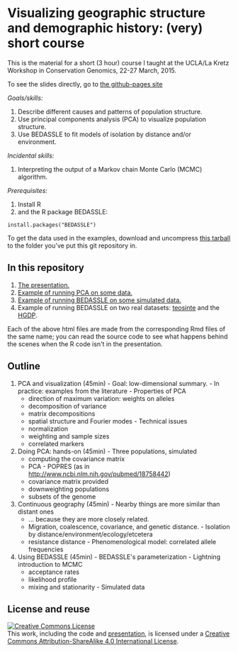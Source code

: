 Visualizing geographic structure and demographic history: (very) short course
======================================================================

This is the material for a short (3 hour) course I taught at the UCLA/La Kretz Workshop in Conservation Genomics, 22-27 March, 2015.

To see the slides directly, go to [the github-pages site](http://petrelharp.github.io/popgen-visualization-course/)


*Goals/skills:* 

1. Describe different causes and patterns of population structure. 
2. Use principal components analysis (PCA) to visualize population structure. 
3. Use BEDASSLE to fit models of isolation by distance and/or environment.

*Incidental skills:*

1. Interpreting the output of a Markov chain Monte Carlo (MCMC) algorithm.

*Prerequisites:*

1. Install R 
2. and the R package BEDASSLE: 
``` 
install.packages("BEDASSLE")
```

To get the data used in the examples, download and uncompress [this tarball](http://phoebe.usc.edu/CGW/CGW-data.tar.gz) to the folder you've put this git repository in.


In this repository
------------------

1. [The presentation.](slides.html)
2. [Example of running PCA on some data.](popres/popres-pca.html)
3. [Example of running BEDASSLE on some simulated data.](bedassle-ex/view-bedassle-sim.html)
4. Example of running BEDASSLE on two real datasets: [teosinte](bedassle-ex/view-bedassle-teosinte.html) and the [HGDP](bedassle-ex/view-bedassle-hgdp.html).

Each of the above html files are made from the corresponding Rmd files of the same name;
you can read the source code to see what happens behind the scenes when the R code isn't in the presentation.

Outline
-------

1.   PCA and visualization (45min)
    -   Goal: low-dimensional summary.
    -   In practice: examples from the literature
    -   Properties of PCA
        -   direction of maximum variation: weights on alleles
        -   decomposition of variance
        -   matrix decompositions
        -   spatial structure and Fourier modes
    -   Technical issues
        -   normalization
        -   weighting and sample sizes
        -   correlated markers
2.   Doing PCA: hands-on (45min)
    -   Three populations, simulated
        -   computing the covariance matrix
        -   PCA
    -   POPRES (as in http://www.ncbi.nlm.nih.gov/pubmed/18758442)
        -   covariance matrix provided
        -   downweighting populations
        -   subsets of the genome
3.   Continuous geography (45min)
    -   Nearby things are more similar than distant ones
        -   ... because they are more closely related.
        -   Migration, coalescence, covariance, and genetic distance.
    -   Isolation by distance/environment/ecology/etcetera
        -   resistance distance
    -   Phenomenological model: correlated allele frequencies
4.   Using BEDASSLE (45min)
    -   BEDASSLE's parameterization
    -   Lightning introduction to MCMC
        -   acceptance rates
        -   likelihood profile
        -   mixing and stationarity
    -   Simulated data



License and reuse
-----------------

<a rel="license" href="http://creativecommons.org/licenses/by-sa/4.0/"><img alt="Creative Commons License" style="border-width:0" src="https://i.creativecommons.org/l/by-sa/4.0/88x31.png" /></a><br />This work, including the code and [presentation](slides.html), is licensed under a <a rel="license" href="http://creativecommons.org/licenses/by-sa/4.0/">Creative Commons Attribution-ShareAlike 4.0 International License</a>.
